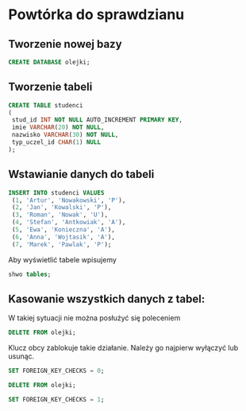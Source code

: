 # Powtórka do sprawdzianu
## Tworzenie nowej bazy
```sql
CREATE DATABASE olejki;
```

## Tworzenie tabeli
```sql
CREATE TABLE studenci
(
 stud_id INT NOT NULL AUTO_INCREMENT PRIMARY KEY,
 imie VARCHAR(20) NOT NULL,
 nazwisko VARCHAR(30) NOT NULL,
 typ_uczel_id CHAR(1) NULL
); 
```
## Wstawianie danych do tabeli
```sql
INSERT INTO studenci VALUES
 (1, 'Artur', 'Nowakowski', 'P'),
 (2, 'Jan', 'Kowalski', 'P'),
 (3, 'Roman', 'Nowak', 'U'),
 (4, 'Stefan', 'Antkowiak', 'A'),
 (5, 'Ewa', 'Konieczna', 'A'),
 (6, 'Anna', 'Wojtasik', 'A'),
 (7, 'Marek', 'Pawlak', 'P'); 
```

Aby wyświetlić tabele wpisujemy
```sql
shwo tables;
```




## Kasowanie wszystkich danych z tabel:
W takiej sytuacji nie można posłużyć się poleceniem  
```sql
DELETE FROM olejki;
```  
Klucz obcy zablokuje takie działanie. Należy go najpierw wyłączyć lub usunąc.
```sql
SET FOREIGN_KEY_CHECKS = 0;

DELETE FROM olejki;

SET FOREIGN_KEY_CHECKS = 1;
```

